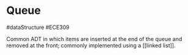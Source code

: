 # Queue
#dataStructure #ECE309 

Common ADT in which items are inserted at the end of the queue and removed at the front; commonly implemented using a [[linked list]].